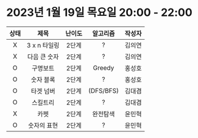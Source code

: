 # 2023년 1월 19일 목요일 20:00 - 22:00

|상태|제목|난이도|알고리즘|작성자  
|:---:|:---:|:---:|:---:|:---:|  
|X|3 x n 타일링|2단계|?|김의연  
|X|다음 큰 숫자|2단계|?|김의연  
|O|구명보트|2단계|Greedy|홍성호
|O|숫자 블록|2단계|?|홍성호  
|O|타겟 넘버|2단계|(DFS/BFS)|김대겸
|O|스킬트리|2단계|?|김대겸  
|X|카펫|2단계|완전탐색|윤민혁
|O|숫자의 표현|2단계|?|윤민혁
